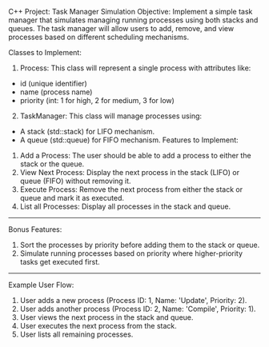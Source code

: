 C++ Project: Task Manager Simulation
Objective:
Implement a simple task manager that simulates managing running processes using both stacks
and queues. The task manager will allow users to add, remove, and view processes based on
different scheduling mechanisms.


Classes to Implement:
1. Process: This class will represent a single process with attributes like:
- id (unique identifier)
- name (process name)
- priority (int: 1 for high, 2 for medium, 3 for low)
2. TaskManager: This class will manage processes using:
- A stack (std::stack<Process>) for LIFO mechanism.
- A queue (std::queue<Process>) for FIFO mechanism.
Features to Implement:
1. Add a Process: The user should be able to add a process to either the stack or the queue.
2. View Next Process: Display the next process in the stack (LIFO) or queue (FIFO) without
removing it.
3. Execute Process: Remove the next process from either the stack or queue and mark it as
executed.
4. List all Processes: Display all processes in the stack and queue.

--------------------
Bonus Features:
1. Sort the processes by priority before adding them to the stack or queue.
2. Simulate running processes based on priority where higher-priority tasks get executed first.

----------------
Example User Flow:
1. User adds a new process (Process ID: 1, Name: 'Update', Priority: 2).
2. User adds another process (Process ID: 2, Name: 'Compile', Priority: 1).
3. User views the next process in the stack and queue.
4. User executes the next process from the stack.
5. User lists all remaining processes.
